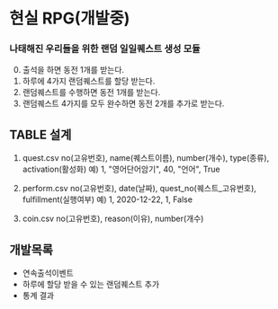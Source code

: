 # 현실 RPG(개발중)

### 나태해진 우리들을 위한 랜덤 일일퀘스트 생성 모듈

0. 출석을 하면 동전 1개를 받는다.
1. 하루에 4가지 랜덤퀘스트를 할당 받는다.
2. 랜덤퀘스트를 수행하면 동전 1개를 받는다.
3. 랜덤퀘스트 4가지를 모두 완수하면 동전 2개를 추가로 받는다.

## TABLE 설계
1. quest.csv
no(고유번호), name(퀘스트이름), number(개수), type(종류), activation(활성화)
예) 1, "영어단어암기", 40, "언어", True

2. perform.csv
no(고유번호), date(날짜), quest_no(퀘스트_고유번호), fulfillment(실행여부)
예) 1, 2020-12-22, 1, False

3. coin.csv
no(고유번호), reason(이유), number(개수)

## 개발목록
 - 연속출석이벤트
 - 하루에 할당 받을 수 있는 랜덤퀘스트 추가
 - 통계 결과